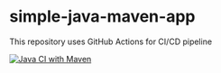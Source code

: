 # simple-java-maven-app

This repository uses GitHub Actions for CI/CD pipeline



[![Java CI with Maven](https://github.com/randeer/simple-java-maven-app-github-action/actions/workflows/maven.yml/badge.svg?branch=master)](https://github.com/randeer/simple-java-maven-app-github-action/actions/workflows/maven.yml)
